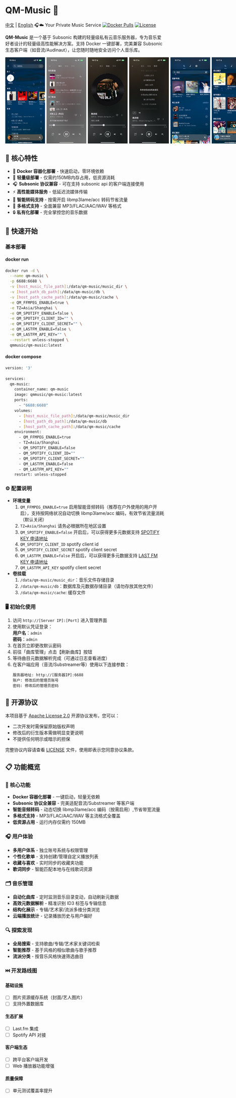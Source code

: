 # QM-Music 🎵
[中文](README.md) | [English](README.en.md)
🎧☁️ Your Private Music Service
[![Docker Pulls](https://img.shields.io/docker/pulls/qmmusic/qm-music)](https://hub.docker.com/r/qmmusic/qm-music)
[![License](https://img.shields.io/badge/License-Apache%202.0-blue.svg)](https://www.apache.org/licenses/LICENSE-2.0)

**QM-Music** 是一个基于 Subsonic 构建的轻量级私有云音乐服务器，专为音乐爱好者设计的轻量级高性能解决方案。支持 Docker 一键部署，完美兼容 Subsonic 生态客户端（如音流/Audinaut），让您随时随地安全访问个人音乐库。
<div style="display: flex; gap: 5px;">
  <img src="docs/assets/433026310-55019589-116b-4afd-ba90-dc0b7a704520.png" style="width:25%" />
  <img src="docs/assets/433026335-9ddbb5e3-8bb0-4336-b282-9f0d712a12d7.png" style="width:25%" />
  <img src="docs/assets/433027765-68ecdc95-df2c-4424-983d-dc44103af125.png" style="width:25%" />
  <img src="docs/assets/433027782-26769aea-be11-447c-89c1-524827fc6175.png" style="width:25%" />
  <img src="docs/assets/433026371-93d66adb-8659-4351-ad57-731c16668224.png" style="width:25%" />
  <img src="docs/assets/433026401-e91adfc7-2721-4b5e-82df-5a967fc6ae87.png" style="width:25%" />
  <img src="docs/assets/433033515-cc6d37dd-0d06-4dd9-8466-673f5cc2c02c.png" style="width:25%" />
  <img src="docs/assets/433033525-7a207bdd-26c8-48d2-ace3-227130ef0374.png" style="width:25%" />
  <img src="docs/assets/433033533-de036d64-b1db-45c4-b545-9c75bc2bc2cc.png" style="width:25%" />
</div>


## 🌟 核心特性

- 🐳 **Docker 容器化部署** - 快速启动，零环境依赖
- 🌱 **轻量级部署** - 仅需约150MB内存占用，低资源消耗
- 🎧 **Subsonic 协议兼容** - 可在支持 subsonic api 的客户端连接使用
- ⚡ **高性能媒体服务** - 低延迟流媒体传输
- 🔄 **智能转码支持** - 按需开启 libmp3lame/acc 转码节省流量
- 📁 **多格式支持** - 全面兼容 MP3/FLAC/AAC/WAV 等格式
- 🔒 **私有化部署** - 完全掌控您的音乐数据

## 🚀 快速开始

### 基本部署
#### docker run
```bash
docker run -d \
  --name qm-music \
  -p 6688:6688 \
  -v [host_music_file_path]:/data/qm-music/music_dir \
  -v [host_path_db_path]:/data/qm-music/db \
  -v [host_path_cache_path]:/data/qm-music/cache \
  -e QM_FFMPEG_ENABLE=true \
  -e TZ=Asia/Shanghai \
  -e QM_SPOTIFY_ENABLE=false \
  -e QM_SPOTIFY_CLIENT_ID="" \
  -e QM_SPOTIFY_CLIENT_SECRET="" \
  -e QM_LASTFM_ENABLE=false \
  -e QM_LASTFM_API_KEY="" \
  --restart unless-stopped \
  qmmusic/qm-music:latest
```
#### docker compose
```bash
version: '3'

services:
  qm-music:
    container_name: qm-music
    image: qmmusic/qm-music:latest
    ports:
      - "6688:6688"
    volumes:
      - [host_music_file_path]:/data/qm-music/music_dir
      - [host_path_db_path]:/data/qm-music/db
      - [host_path_cache_path]:/data/qm-music/cache 
    environment:
      - QM_FFMPEG_ENABLE=true
      - TZ=Asia/Shanghai
      - QM_SPOTIFY_ENABLE=false
      - QM_SPOTIFY_CLIENT_ID=""
      - QM_SPOTIFY_CLIENT_SECRET=""
      - QM_LASTFM_ENABLE=false
      - QM_LASTFM_API_KEY="" 
    restart: unless-stopped
```

### ⚙️ 配置说明
- **环境变量**  
  1. `QM_FFMPEG_ENABLE=true` 启用智能音频转码（推荐在户外使用的用户开启），支持按网络状况自动切换 libmp3lame/acc 编码，有效节省流量消耗（默认关闭）
  2. `TZ=Asia/Shanghai` 请务必根据所在地区设置
  3. `QM_SPOTIFY_ENABLE=false` 开启后，可以获得更多元数据支持 [SPOTIFY KEY 申请地址](https://developer.spotify.com/)
  4. `QM_SPOTIFY_CLIENT_ID` spotify client id
  5. `QM_SPOTIFY_CLIENT_SECRET` spotify client secret
  6. `QM_LASTFM_ENABLE=false` 开启后，可以获得更多元数据支持 [LAST FM KEY 申请地址](https://developer.spotify.com/)
  7. `QM_LASTFM_API_KEY` spotify client secret
- **卷挂载**  
  1. `/data/qm-music/music_dir`：音乐文件存储目录
  2. `/data/qm-music/db`：数据库及元数据存储目录（请勿存放其他文件）
  3. `/data/qm-music/cache`: 缓存文件
### 🖥️ 初始化使用
1. 访问 `http://[Server IP]:[Port]` 进入管理界面
2. 使用默认凭证登录：  
   **用户名**：`admin`  
   **密码**：`admin`
3. 在首页立即更改默认密码
4. 前往「曲库管理」点击【刷新曲库】按钮
5. 等待曲目元数据解析完成（可通过日志查看进度）
6. 在客户端应用（音流/Substreamer等）使用以下连接参数：
   ```properties
   服务器地址: http://[服务器IP]:6688
   账户: 修改后的管理员账号
   密码: 修改后的管理员密码
   ```

## 📜 开源协议
本项目基于 [Apache License 2.0](https://www.apache.org/licenses/LICENSE-2.0) 开源协议发布，您可以：
- 二次开发时需保留原始版权声明
- 修改后的衍生版本需做明显变更说明
- 不提供任何明示或暗示的担保

完整协议内容请查看 [LICENSE](LICENSE) 文件，使用即表示您同意协议条款。
   
## 📋 功能概览

### 🚀 核心功能
- **Docker 容器化部署** - 一键启动，轻量无依赖
- **Subsonic 协议全兼容** - 完美适配音流/Substreamer 等客户端
- **智能音频转码** - 动态切换 libmp3lame/acc 编码（按需启用）,节省带宽流量
- **多格式支持** - MP3/FLAC/AAC/WAV 等主流格式全覆盖
- **低资源占用** - 运行内存仅需约 150MB

### 🎧 用户体验
- **多用户体系** - 独立账号系统与权限管理
- **个性化歌单** - 支持创建/管理自定义播放列表
- **收藏与喜欢** - 实时同步的收藏夹功能
- **歌词同步** - 智能匹配本地与在线歌词资源

### 🗂️ 音乐管理
- **自动化曲库** - 定时监测音乐目录变动，自动刷新元数据
- **高效元数据解析** - 精准识别 ID3 标签与专辑信息
- **结构化展示** - 专辑/艺术家/流派多维分类浏览
- **云端播放统计** - 记录播放历史与用户偏好

### 🔍 探索发现
- **全局搜索** - 支持歌曲/专辑/艺术家关键词检索
- **智能推荐** - 基于风格的相似歌曲与歌手推荐
- **流派分类** - 按音乐风格快速筛选曲目

### ⏭️ 开发路线图
#### 基础设施
- [ ] 图片资源缓存系统（封面/艺人图片）
- [ ] 支持外置数据库

#### 生态扩展
- [ ] Last.fm 集成
- [ ] Spotify API 对接

#### 客户端生态
- [ ] 跨平台客户端开发
- [ ] Web 播放器功能增强

#### 质量保障
- [ ] 单元测试覆盖率提升
